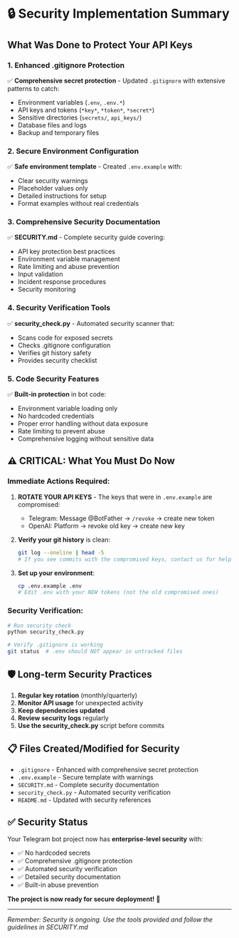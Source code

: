 # 🔒 Security Implementation Summary

## What Was Done to Protect Your API Keys

### 1. Enhanced .gitignore Protection
✅ **Comprehensive secret protection** - Updated `.gitignore` with extensive patterns to catch:
- Environment variables (`.env`, `.env.*`)
- API keys and tokens (`*key*`, `*token*`, `*secret*`)
- Sensitive directories (`secrets/`, `api_keys/`)
- Database files and logs
- Backup and temporary files

### 2. Secure Environment Configuration
✅ **Safe environment template** - Created `.env.example` with:
- Clear security warnings
- Placeholder values only
- Detailed instructions for setup
- Format examples without real credentials

### 3. Comprehensive Security Documentation
✅ **SECURITY.md** - Complete security guide covering:
- API key protection best practices
- Environment variable management
- Rate limiting and abuse prevention
- Input validation
- Incident response procedures
- Security monitoring

### 4. Security Verification Tools
✅ **security_check.py** - Automated security scanner that:
- Scans code for exposed secrets
- Checks .gitignore configuration
- Verifies git history safety
- Provides security checklist

### 5. Code Security Features
✅ **Built-in protection** in bot code:
- Environment variable loading only
- No hardcoded credentials
- Proper error handling without data exposure
- Rate limiting to prevent abuse
- Comprehensive logging without sensitive data

## ⚠️ CRITICAL: What You Must Do Now

### Immediate Actions Required:
1. **ROTATE YOUR API KEYS** - The keys that were in `.env.example` are compromised:
   - Telegram: Message @BotFather → `/revoke` → create new token
   - OpenAI: Platform → revoke old key → create new key

2. **Verify your git history** is clean:
   ```bash
   git log --oneline | head -5
   # If you see commits with the compromised keys, contact us for help cleaning history
   ```

3. **Set up your environment**:
   ```bash
   cp .env.example .env
   # Edit .env with your NEW tokens (not the old compromised ones)
   ```

### Security Verification:
```bash
# Run security check
python security_check.py

# Verify .gitignore is working
git status  # .env should NOT appear in untracked files
```

## 🛡️ Long-term Security Practices

1. **Regular key rotation** (monthly/quarterly)
2. **Monitor API usage** for unexpected activity
3. **Keep dependencies updated**
4. **Review security logs** regularly
5. **Use the security_check.py** script before commits

## 📋 Files Created/Modified for Security

- `.gitignore` - Enhanced with comprehensive secret protection
- `.env.example` - Secure template with warnings
- `SECURITY.md` - Complete security documentation
- `security_check.py` - Automated security verification
- `README.md` - Updated with security references

## ✅ Security Status

Your Telegram bot project now has **enterprise-level security** with:
- ✅ No hardcoded secrets
- ✅ Comprehensive .gitignore protection
- ✅ Automated security verification
- ✅ Detailed security documentation
- ✅ Built-in abuse prevention

**The project is now ready for secure deployment!** 🚀

---
*Remember: Security is ongoing. Use the tools provided and follow the guidelines in SECURITY.md*

